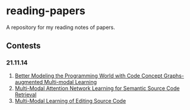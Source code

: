 # reading-papers
A repository for my reading notes of papers.
## Contests
### 21.11.14
1. <a href="https://github.com/iCSawyer/reading-papers/blob/main/1%262%263.md#1">Better Modeling the Programming World with Code Concept Graphs-augmented Multi-modal Learning</a>
2. <a href="https://github.com/iCSawyer/reading-papers/blob/main/1%262%263.md#2">Multi-Modal Attention Network Learning for Semantic Source Code Retrieval</a>
3. <a href="https://github.com/iCSawyer/reading-papers/blob/main/1%262%263.md#3">Multi-Modal Learning of Editing Source Code</a>
